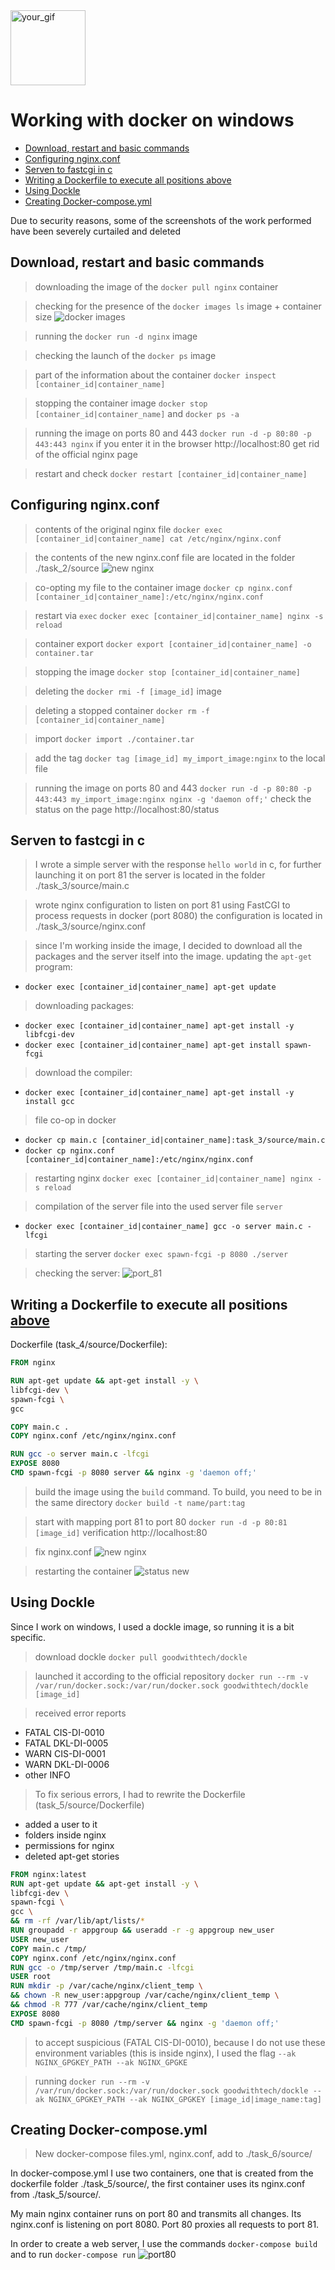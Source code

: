 <a href="https://www.docker.com/">
    <img src="https://github.com/JoKeRooo7/JoKeRooo7/blob/develop/icons/icons8-docker-240.png" alt="your_gif" 
       width="120" height="120">
</a>

# Working with docker on windows

* [Download, restart and basic commands](#download-restart-and-basic-commands)
* [Configuring nginx.conf](#configuring-nginxconf)
* [Serven to fastcgi in c](#serven-to-fastcgi-in-c)
* [Writing a Dockerfile to execute all positions above](#writing-a-dockerfile-to-execute-all-positions-aboveserven-to-fastcgi-in-c)
* [Using Dockle](#using-dockle)
* [Creating Docker-compose.yml](#creating-docker-composeyml)

Due to security reasons, some of the screenshots of the work performed have been severely curtailed and deleted


## Download, restart and basic commands

> downloading the image of the `docker pull nginx` container

> checking for the presence of the `docker images ls` image + container size
![docker images](src/task_1/image/docker_image_ls.png)

> running the `docker run -d nginx` image

> checking the launch of the `docker ps` image

> part of the information about the container `docker inspect [container_id|container_name]`

> stopping the container image `docker stop [container_id|container_name]` and `docker ps -a`

> running the image on ports 80 and 443 `docker run -d -p 80:80 -p 443:443 nginx`
> if you enter it in the browser http://localhost:80 get rid of the official nginx page

> restart and check `docker restart [container_id|container_name]`


## Configuring nginx.conf

> contents of the original nginx file `docker exec [container_id|container_name] cat /etc/nginx/nginx.conf`

> the contents of the new nginx.conf file are located in the folder ./task_2/source
![new nginx](src/task_2/image/nginx_conf_source.png)

> co-opting my file to the container image `docker cp nginx.conf [container_id|container_name]:/etc/nginx/nginx.conf`

> restart via `exec` `docker exec [container_id|container_name] nginx -s reload`

> container export `docker export [container_id|container_name] -o container.tar`

> stopping the image `docker stop [container_id|container_name]`

> deleting the `docker rmi -f [image_id]` image

> deleting a stopped container `docker rm -f [container_id|container_name]`

> import `docker import ./container.tar`

> add the tag `docker tag [image_id] my_import_image:nginx` to the local file

> running the image on ports 80 and 443 `docker run -d -p 80:80 -p 443:443 my_import_image:nginx nginx -g 'daemon off;'`
> check the status on the page http://localhost:80/status


## Serven to fastcgi in c

> I wrote a simple server with the response `hello world` in c, for further launching it on port 81
> the server is located in the folder ./task_3/source/main.c

> wrote nginx configuration to listen on port 81 using FastCGI to process requests in docker (port 8080)
> the configuration is located in ./task_3/source/nginx.conf

> since I'm working inside the image, I decided to download all the packages and the server itself into the image.
> updating the `apt-get` program:
* `docker exec [container_id|container_name] apt-get update`
> downloading packages:
* `docker exec [container_id|container_name] apt-get install -y libfcgi-dev`
* `docker exec [container_id|container_name] apt-get install spawn-fcgi`
> download the compiler:
* `docker exec [container_id|container_name] apt-get install -y install gcc`

> file co-op in docker
* `docker cp main.c [container_id|container_name]:task_3/source/main.c`
* `docker cp nginx.conf [container_id|container_name]:/etc/nginx/nginx.conf`

> restarting nginx `docker exec [container_id|container_name] nginx -s reload`

> compilation of the server file into the used server file `server`
* `docker exec [container_id|container_name] gcc -o server main.c -lfcgi`

> starting the server `docker exec spawn-fcgi -p 8080 ./server`

> checking the server:
![port_81](src/task_3/image/port_81.png)


## Writing a Dockerfile to execute all positions [above](#serven-to-fastcgi-in-c)

Dockerfile (task_4/source/Dockerfile):

``` Dockerfile
FROM nginx

RUN apt-get update && apt-get install -y \
libfcgi-dev \
spawn-fcgi \
gcc

COPY main.c .
COPY nginx.conf /etc/nginx/nginx.conf

RUN gcc -o server main.c -lfcgi
EXPOSE 8080
CMD spawn-fcgi -p 8080 server && nginx -g 'daemon off;'
```

> build the image using the `build` command. To build, you need to be in the same directory
> `docker build -t name/part:tag`

> start with mapping port 81 to port 80 `docker run -d -p 80:81 [image_id]`
> verification http://localhost:80

> fix nginx.conf
![new nginx](src/task_4/image/тпштч_сшта.png)

> restarting the container
![status new](src/task_4/image/исправленный%20nginx.png)


## Using Dockle

Since I work on windows, I used a dockle image, so running it is a bit specific.

> download dockle `docker pull goodwithtech/dockle`

> launched it according to the official repository `docker run --rm -v /var/run/docker.sock:/var/run/docker.sock goodwithtech/dockle [image_id]`

> received error reports
* FATAL CIS-DI-0010
* FATAL DKL-DI-0005
* WARN CIS-DI-0001
* WARN DKL-DI-0006
* other INFO

> To fix serious errors, I had to rewrite the Dockerfile (task_5/source/Dockerfile)
* added a user to it
* folders inside nginx
* permissions for nginx
* deleted apt-get stories

``` Dockerfile
FROM nginx:latest
RUN apt-get update && apt-get install -y \
libfcgi-dev \
spawn-fcgi \
gcc \
&& rm -rf /var/lib/apt/lists/*
RUN groupadd -r appgroup && useradd -r -g appgroup new_user
USER new_user
COPY main.c /tmp/
COPY nginx.conf /etc/nginx/nginx.conf
RUN gcc -o /tmp/server /tmp/main.c -lfcgi
USER root
RUN mkdir -p /var/cache/nginx/client_temp \
&& chown -R new_user:appgroup /var/cache/nginx/client_temp \
&& chmod -R 777 /var/cache/nginx/client_temp
EXPOSE 8080
CMD spawn-fcgi -p 8080 /tmp/server && nginx -g 'daemon off;'
```

> to accept suspicious (FATAL CIS-DI-0010), because I do not use these environment variables (this is inside nginx), I used the flag `--ak NGINX_GPGKEY_PATH --ak NGINX_GPGKE`

> running `docker run --rm -v /var/run/docker.sock:/var/run/docker.sock goodwithtech/dockle --ak NGINX_GPGKEY_PATH --ak NGINX_GPGKEY [image_id|image_name:tag]`


## Creating Docker-compose.yml

> New docker-compose files.yml, nginx.conf, add to ./task_6/source/

In docker-compose.yml I use two containers, one that is created from the dockerfile folder ./task_5/source/, the first container uses its nginx.conf from ./task_5/source/.

My main nginx container runs on port 80 and transmits all changes.
Its nginx.conf is listening on port 8080. Port 80 proxies all requests to port 81.

In order to create a web server, I use the commands `docker-compose build` and to run `docker-compose run`
![port80](src/task_6/image/port80.png)
